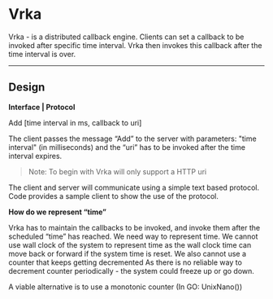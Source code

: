 Vrka 
===================
Vrka - is a distributed callback engine. Clients can set a callback to be invoked after specific time interval. Vrka then invokes this callback after the time interval is over.

----------


Design
-------------

**Interface | Protocol**

Add [time interval in ms, callback to uri]

The client passes the message “Add” to the server with parameters:  "time interval" (in milliseconds) and the “uri” has to be invoked after the time interval expires.

> Note: To begin with Vrka will only support a HTTP uri


 The client and server will communicate using a simple text based protocol. Code provides a sample client to show the use of the protocol.


**How do we represent “time”**

Vrka has to maintain the callbacks to be invoked, and invoke them after the scheduled “time” has reached. We need way to represent time. We cannot use wall clock of the system to represent time as the wall clock time can move back or forward if the system time is reset.  We also cannot use a counter that keeps getting decremented As there is no reliable way to decrement counter periodically - the system could freeze up or go down.


A viable alternative is to use a monotonic counter (In GO: UnixNano())




	 
